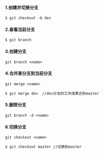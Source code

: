 #### 1.创建并切换分支

```
$ git checkout -b dev
```

#### 2.查看当前分支

```
$ git branch
```

#### 3.创建分支

```
git branch <name>
```

#### 4.合并某分支到当前分支

```
git merge <name>
```

```
$ git merge dev  //dev分支的工作成果合到master
```

#### 5.删除分支

```
git branch -d <name>
```

#### 6.切换分支

```
git checkout <name>
```

```
$ git checkout master //切换到master
```

#### 

